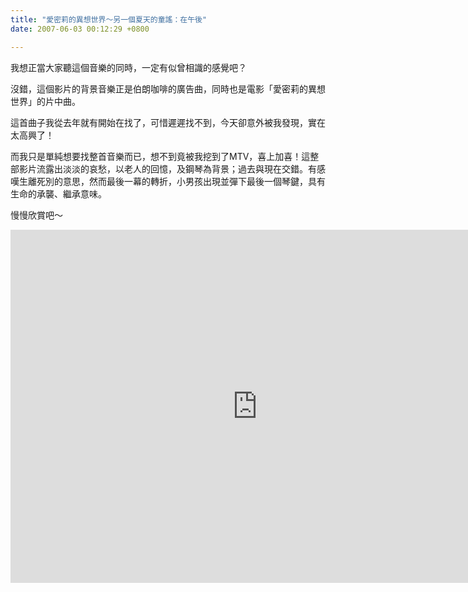 ```yaml
---
title: "愛密莉的異想世界～另一個夏天的童謠：在午後"
date: 2007-06-03 00:12:29 +0800

---
```

我想正當大家聽這個音樂的同時，一定有似曾相識的感覺吧？



沒錯，這個影片的背景音樂正是伯朗咖啡的廣告曲，同時也是電影「愛密莉的異想世界」的片中曲。



這首曲子我從去年就有開始在找了，可惜遲遲找不到，今天卻意外被我發現，實在太高興了！



而我只是單純想要找整首音樂而已，想不到竟被我挖到了MTV，喜上加喜！這整部影片流露出淡淡的哀愁，以老人的回憶，及鋼琴為背景；過去與現在交錯。有感嘆生離死別的意思，然而最後一幕的轉折，小男孩出現並彈下最後一個琴鍵，具有生命的承襲、繼承意味。



慢慢欣賞吧～



<iframe width="789" height="565" src="http://www.youtube.com/embed/H2-1u8xvk54" frameborder="0" allowfullscreen></iframe>
